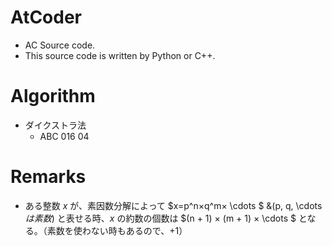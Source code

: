 # AtCoder
- AC Source code.
- This source code is written by Python or C++.

# Algorithm
- ダイクストラ法
    - ABC 016  04

# Remarks
- ある整数 $x$ が、素因数分解によって $x=p^n×q^m× \cdots $ &(p, q, \cdots $は素数)$ と表せる時、$x$ の約数の個数は $(n + 1) × (m + 1) × \cdots $ となる。（素数を使わない時もあるので、$+1$）